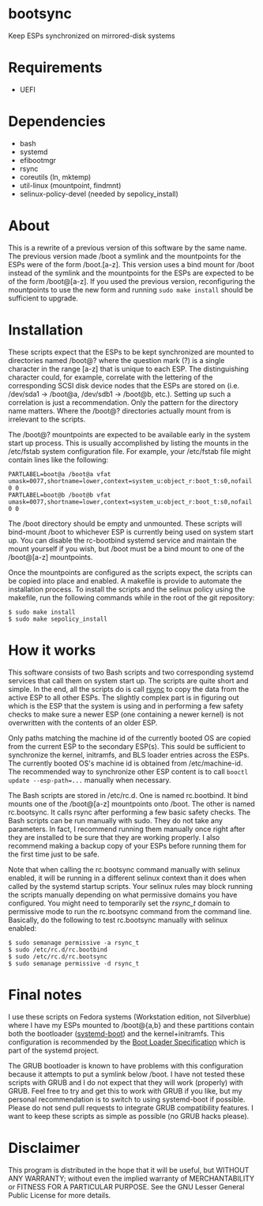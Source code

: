 # bootsync

Keep ESPs synchronized on mirrored-disk systems

# Requirements

- UEFI

# Dependencies

- bash
- systemd
- efibootmgr
- rsync
- coreutils (ln, mktemp)
- util-linux (mountpoint, findmnt)
- selinux-policy-devel (needed by sepolicy\_install)

# About

This is a rewrite of a previous version of this software by the same name. The previous version made /boot a symlink and the mountpoints for the ESPs were of the form /boot.[a-z]. This version uses a bind mount for /boot instead of the symlink and the mountpoints for the ESPs are expected to be of the form /boot@[a-z]. If you used the previous version, reconfiguring the mountpoints to use the new form and running `sudo make install` should be sufficient to upgrade.

# Installation

These scripts expect that the ESPs to be kept synchronized are mounted to directories named /boot@? where the question mark (?) is a single character in the range [a-z] that is unique to each ESP. The distinguishing character could, for example, correlate with the lettering of the corresponding SCSI disk device nodes that the ESPs are stored on (i.e. /dev/sda1 -> /boot@a, /dev/sdb1 -> /boot@b, etc.). Setting up such a correlation is just a recommendation. Only the pattern for the directory name matters. Where the /boot@? directories actually mount from is irrelevant to the scripts.

The /boot@? mountpoints are expected to be available early in the system start up process. This is usually accomplished by listing the mounts in the /etc/fstab system configuration file. For example, your /etc/fstab file might contain lines like the following:

    PARTLABEL=boot@a /boot@a vfat umask=0077,shortname=lower,context=system_u:object_r:boot_t:s0,nofail 0 0
    PARTLABEL=boot@b /boot@b vfat umask=0077,shortname=lower,context=system_u:object_r:boot_t:s0,nofail 0 0

The /boot directory should be empty and unmounted. These scripts will bind-mount /boot to whichever ESP is currently being used on system start up. You can disable the rc-bootbind systemd service and maintain the mount yourself if you wish, but /boot must be a bind mount to one of the /boot@[a-z] mountpoints.

Once the mountpoints are configured as the scripts expect, the scripts can be copied into place and enabled. A makefile is provide to automate the installation process. To install the scripts and the selinux policy using the makefile, run the following commands while in the root of the git repository:

    $ sudo make install
    $ sudo make sepolicy_install

# How it works

This software consists of two Bash scripts and two corresponding systemd services that call them on system start up. The scripts are quite short and simple. In the end, all the scripts do is call [rsync](https://en.wikipedia.org/wiki/Rsync) to copy the data from the active ESP to all other ESPs. The slightly complex part is in figuring out which is the ESP that the system is using and in performing a few safety checks to make sure a newer ESP (one containing a newer kernel) is not overwritten with the contents of an older ESP.

Only paths matching the machine id of the currently booted OS are copied from the current ESP to the secondary ESP(s). This sould be sufficient to synchronize the kernel, initramfs, and BLS loader entries across the ESPs. The currently booted OS's machine id is obtained from /etc/machine-id. The recommended way to synchronize other ESP content is to call `booctl update --esp-path=...` manually when necessary.

The Bash scripts are stored in /etc/rc.d. One is named rc.bootbind. It bind mounts one of the /boot@[a-z] mountpoints onto /boot. The other is named rc.bootsync. It calls rsync after performing a few basic safety checks. The Bash scripts can be run manually with sudo. They do not take any parameters. In fact, I recommend running them manually once right after they are installed to be sure that they are working properly. I also recommend making a backup copy of your ESPs before running them for the first time just to be safe.

Note that when calling the rc.bootsync command manually with selinux enabled, it will be running in a different selinux context than it does when called by the systemd startup scripts. Your selinux rules may block running the scripts manually depending on what permissive domains you have configured. You might need to temporarily set the *rsync\_t* domain to permissive mode to run the rc.bootsync command from the command line. Basically, do the following to test rc.bootsync manually with selinux enabled:

    $ sudo semanage permissive -a rsync_t
    $ sudo /etc/rc.d/rc.bootbind
    $ sudo /etc/rc.d/rc.bootsync
    $ sudo semanage permissive -d rsync_t

# Final notes

I use these scripts on Fedora systems (Workstation edition, not Silverblue) where I have my ESPs mounted to /boot@{a,b} and these partitions contain both the bootloader ([systemd-boot](https://www.freedesktop.org/wiki/Software/systemd/systemd-boot/)) and the kernel+initramfs. This configuration is recommended by the [Boot Loader Specification](https://systemd.io/BOOT_LOADER_SPECIFICATION/) which is part of the systemd project.

The GRUB bootloader is known to have problems with this configuration because it attempts to put a symlink below /boot. I have not tested these scripts with GRUB and I do not expect that they will work (properly) with GRUB. Feel free to try and get this to work with GRUB if you like, but my personal recommendation is to switch to using systemd-boot if possible. Please do not send pull requests to integrate GRUB compatibility features. I want to keep these scripts as simple as possible (no GRUB hacks please).

# Disclaimer

This program is distributed in the hope that it will be useful, but WITHOUT ANY WARRANTY; without even the implied warranty of MERCHANTABILITY or FITNESS FOR A PARTICULAR PURPOSE. See the GNU Lesser General Public License for more details.
